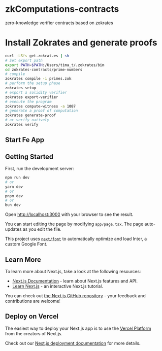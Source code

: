 # zkComputations-contracts
zero-knowledge verifier contracts based on zokrates

# Install Zokrates and generate proofs
```bash
curl -LSfs get.zokrat.es | sh
# Set export path
export PATH=$PATH:/Users/tima_t/.zokrates/bin
cd zokrates-contracts/prime-numbers
# compile
zokrates compile -i primes.zok
# perform the setup phase
zokrates setup
# export a solidity verifier
zokrates export-verifier
# execute the program
zokrates compute-witness -a 1087
# generate a proof of computation
zokrates generate-proof
# or verify natively
zokrates verify
```

## Start Fe App
## Getting Started

First, run the development server:

```bash
npm run dev
# or
yarn dev
# or
pnpm dev
# or
bun dev
```

Open [http://localhost:3000](http://localhost:3000) with your browser to see the result.

You can start editing the page by modifying `app/page.tsx`. The page auto-updates as you edit the file.

This project uses [`next/font`](https://nextjs.org/docs/basic-features/font-optimization) to automatically optimize and load Inter, a custom Google Font.

## Learn More

To learn more about Next.js, take a look at the following resources:

- [Next.js Documentation](https://nextjs.org/docs) - learn about Next.js features and API.
- [Learn Next.js](https://nextjs.org/learn) - an interactive Next.js tutorial.

You can check out [the Next.js GitHub repository](https://github.com/vercel/next.js/) - your feedback and contributions are welcome!

## Deploy on Vercel

The easiest way to deploy your Next.js app is to use the [Vercel Platform](https://vercel.com/new?utm_medium=default-template&filter=next.js&utm_source=create-next-app&utm_campaign=create-next-app-readme) from the creators of Next.js.

Check out our [Next.js deployment documentation](https://nextjs.org/docs/deployment) for more details.
